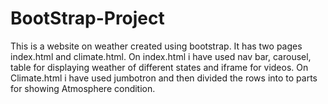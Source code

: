 # BootStrap-Project
This is a website on weather created using bootstrap. It has two pages index.html and climate.html. On index.html i have used nav bar, carousel, table for displaying weather of different states and iframe for videos.
On Climate.html i have used jumbotron and then divided the rows into to parts for showing Atmosphere condition.
